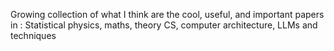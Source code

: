 Growing collection of what I think are the cool, useful, and important papers in : Statistical physics, maths, theory CS, computer architecture, LLMs and techniques
